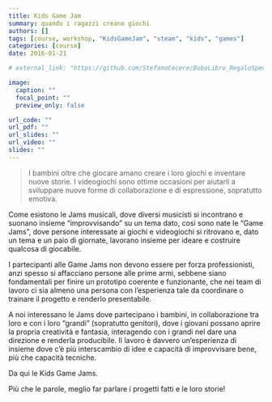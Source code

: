 ```yaml
---
title: Kids Game Jam
summary: quando i ragazzi creano giochi
authors: []
tags: [course, workshop, "KidsGameJam", "steam", "kids", "games"]
categories: [course]
date: 2016-01-21

# external_link: "https://github.com/StefanoCecere/BuboLibro_RegaloSpeciale"

image:
  caption: ""
  focal_point: ""
  preview_only: false

url_code: ""
url_pdf: ""
url_slides: ""
url_video: ""
slides: ""
---
```


> I bambini oltre che giocare amano creare i loro giochi e inventare nuove storie.
> I videogiochi sono ottime occasioni per aiutarli a sviluppare nuove forme di collaborazione e di espressione, sopratutto emotiva.

Come esistono le Jams musicali, dove diversi musicisti si incontrano e suonano insieme “improvvisando” su un tema dato, così sono nate le “Game Jams”, dove persone interessate ai giochi e videogiochi si ritrovano e, dato un tema e un paio di giornate, lavorano insieme per ideare e costruire qualcosa di giocabile.

I partecipanti alle Game Jams non devono essere per forza professionisti, anzi spesso si affacciano persone alle prime armi, sebbene siano fondamentali per finire un prototipo coerente e funzionante, che nei team di lavoro ci sia almeno una persona con l’esperienza tale da coordinare o trainare il progetto e renderlo presentabile.

A noi interessano le Jams dove partecipano i bambini, in collaborazione tra loro e con i loro “grandi” (sopratutto genitori), dove i giovani possano aprire la propria creatività e fantasia, interagendo con i grandi nel dare una direzione e renderla producibile. Il lavoro è davvero un’esperienza di insieme dove c’è più interscambio di idee e capacità di improvvisare bene, più che capacità tecniche.

Da qui le Kids Game Jams.

Più che le parole, meglio far parlare i progetti fatti e le loro storie!

